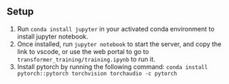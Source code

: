 ## Setup
1. Run `conda install jupyter` in your activated conda environment to install jupyter notebook. 
2. Once installed, run `jupyter notebook` to start the server, and copy the link to vscode, or use the web portal to go to `transformer_training/training.ipynb` to run it.
3. Install pytorch by running the following command: `conda install pytorch::pytorch torchvision torchaudio -c pytorch`